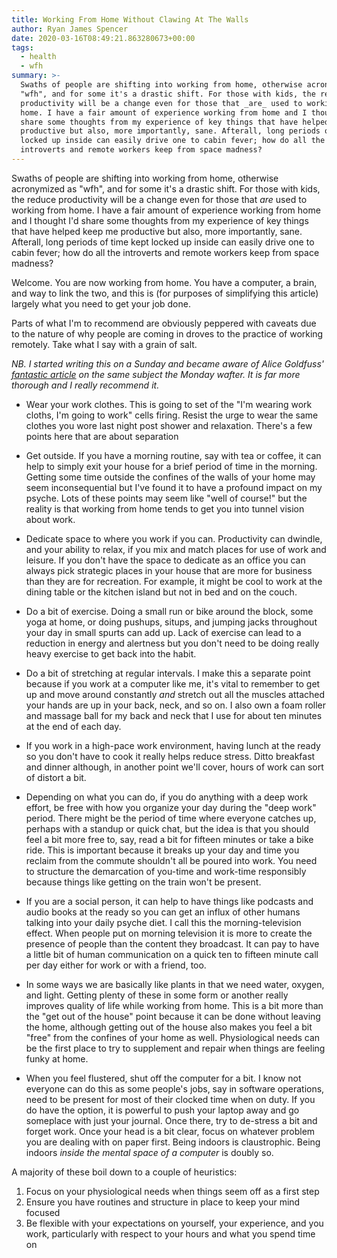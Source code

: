 ```yaml
---
title: Working From Home Without Clawing At The Walls
author: Ryan James Spencer
date: 2020-03-16T08:49:21.863280673+00:00
tags:
  - health
  - wfh
summary: >-
  Swaths of people are shifting into working from home, otherwise acronymized as
  "wfh", and for some it's a drastic shift. For those with kids, the reduce
  productivity will be a change even for those that _are_ used to working from
  home. I have a fair amount of experience working from home and I thought I'd
  share some thoughts from my experience of key things that have helped keep me
  productive but also, more importantly, sane. Afterall, long periods of time kept
  locked up inside can easily drive one to cabin fever; how do all the
  introverts and remote workers keep from space madness?
---
```


Swaths of people are shifting into working from home, otherwise acronymized as
"wfh", and for some it's a drastic shift. For those with kids, the reduce
productivity will be a change even for those that _are_ used to working from
home. I have a fair amount of experience working from home and I thought I'd
share some thoughts from my experience of key things that have helped keep me
productive but also, more importantly, sane. Afterall, long periods of time kept
locked up inside can easily drive one to cabin fever; how do all the
introverts and remote workers keep from space madness?

Welcome. You are now working from home. You have a computer, a brain, and way to
link the two, and this is (for purposes of simplifying this article) largely
what you need to get your job done.

Parts of what I'm to recommend are obviously peppered with caveats due to the
nature of why people are coming in droves to the practice of working remotely.
Take what I say with a grain of salt.

_NB. I started writing this on a Sunday and became aware of Alice Goldfuss'
[fantastic article](https://blog.alicegoldfuss.com/work-in-the-time-of-corona/)
on the same subject the Monday wafter. It is far more thorough and I really
recommend it._

* Wear your work clothes. This is going to set of the "I'm wearing work cloths,
  I'm going to work" cells firing. Resist the urge to wear the same clothes
  you wore last night post shower and relaxation. There's a few points here that
  are about separation

* Get outside. If you have a morning routine, say with tea or coffee, it can help
  to simply exit your house for a brief period of time in the morning.
  Getting some time outside the confines of the
  walls of your home may seem inconsequential but I've found it to have a
  profound impact on my psyche. Lots of these points may seem like "well of
  course!" but the reality is that working from home tends to get you into
  tunnel vision about work.

* Dedicate space to where you work if you can. Productivity can dwindle, and
  your ability to relax, if you mix and match places for use of work and
  leisure. If you don't have the space to dedicate as an office you can always
  pick strategic places in your house that are more for business than they are
  for recreation. For example, it might be cool to work at the dining table or
  the kitchen island but not in bed and on the couch.

* Do a bit of exercise. Doing a small run or bike around the block, some yoga at
  home, or doing pushups, situps, and jumping jacks throughout your day in small
  spurts can add up. Lack of exercise can lead to a reduction in energy and
  alertness but you don't need to be doing really heavy exercise to get back
  into the habit.

* Do a bit of stretching at regular intervals. I make this a separate point
  because if you work at a computer like me, it's vital to remember to get up
  and move around constantly _and_ stretch out all the muscles attached your
  hands are up in your back, neck, and so on. I also own a foam roller and
  massage ball for my back and neck that I use for about ten minutes at the end
  of each day.

* If you work in a high-pace work environment, having lunch at the ready so you
  don't have to cook it really helps reduce stress. Ditto breakfast and dinner
  although, in another point we'll cover, hours of work can sort of distort a
  bit.

* Depending on what you can do, if you do anything with a deep work effort, be
  free with how you organize your day during the "deep work" period. There might
  be the period of time where everyone catches up, perhaps with a standup or
  quick chat, but the idea is that you should feel a bit more free to, say, read
  a bit for fifteen minutes or take a bike ride. This is important because it breaks up
  your day and time you reclaim from the commute shouldn't all be poured into
  work. You need to structure the demarcation of you-time and work-time
  responsibly because things like getting on the train won't be present.

* If you are a social person, it can help to have things like podcasts and audio
  books at the ready so you can get an influx of other humans talking into your
  daily psyche diet. I call this the morning-television effect. When people put
  on morning television it is more to create the presence of people than the
  content they broadcast. It can pay to have a little bit of human communication
  on a quick ten to fifteen minute call per day either for work or with a
  friend, too.

* In some ways we are basically like plants in that we need water, oxygen, and
  light. Getting plenty of these in some form or another really improves quality
  of life while working from home. This is a bit more than the "get out of the
  house" point because it can be done without leaving the home, although getting
  out of the house also makes you feel a bit "free" from the confines of your
  home as well. Physiological needs can be the first place to try to supplement
  and repair when things are feeling funky at home.

* When you feel flustered, shut off the computer for a bit.
  I know not everyone can do this as some people's jobs, say in software
  operations, need to be present for most of their clocked time when on duty. If
  you do have the option, it is powerful to push your laptop away and go
  someplace with just your journal. Once there, try to de-stress a bit and
  forget work. Once your head is a bit clear, focus on whatever problem you are
  dealing with on paper first. Being indoors is claustrophic. Being indoors
  _inside the mental space of a computer_ is doubly so.

A majority of these boil down to a couple of heuristics:

1. Focus on your physiological needs when things seem off as a first step
2. Ensure you have routines and structure in place to keep your mind focused
3. Be flexible with your expectations on yourself, your experience, and you
   work, particularly with respect to your hours and what you spend time on
